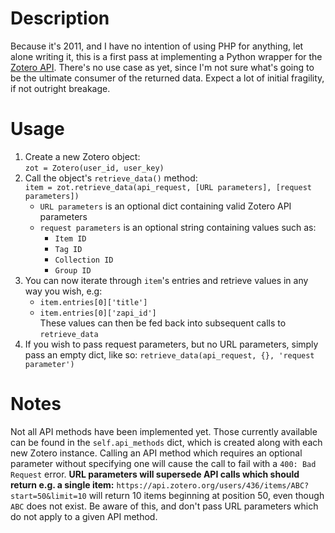 # Description #

Because it's 2011, and I have no intention of using PHP for anything, let alone writing it, this is a first pass at implementing a Python wrapper for the [Zotero API][1]. There's no use case as yet, since I'm not sure what's going to be the ultimate consumer of the returned data. Expect a lot of initial fragility, if not outright breakage.

# Usage #

1. Create a new Zotero object:  
`zot = Zotero(user_id, user_key)`  
2. Call the object's `retrieve_data()` method:  
`item = zot.retrieve_data(api_request, [URL parameters], [request parameters])`  
    * `URL parameters` is an optional dict containing valid Zotero API parameters  
    * `request parameters` is an optional string containing values such as:  
        * `Item ID`  
        * `Tag ID`  
        * `Collection ID`  
        * `Group ID`  
3. You can now iterate through `item`'s entries and retrieve values in any way you wish, e.g:  
    * `item.entries[0]['title']`  
    * `item.entries[0]['zapi_id']`  
    These values can then be fed back into subsequent calls to `retrieve_data` 
4. If you wish to pass request parameters, but no URL parameters, simply pass an empty dict, like so: `retrieve_data(api_request, {}, 'request parameter')`  


# Notes #

Not all API methods have been implemented yet. Those currently available can be found in the `self.api_methods` dict, which is created along with each new Zotero instance. Calling an API method which requires an optional parameter without specifying one will cause the call to fail with a `400: Bad Request` error. **URL parameters will supersede API calls which should return e.g. a single item:** `https://api.zotero.org/users/436/items/ABC?start=50&limit=10` will return 10 items beginning at position 50, even though `ABC` does not exist. Be aware of this, and don't pass URL parameters which do not apply to a given API method.


[1]: http://www.zotero.org/support/dev/server_api "Zotero Server API"
